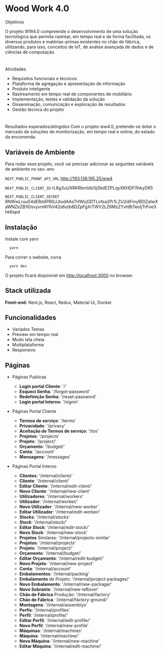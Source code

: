 
# Wood Work 4.0

Objetivos

O projeto WW4.0 compreende o desenvolvimento de uma solução tecnológica
que permita rastrear, em tempo real e de forma facilitada, os diversos produtos
e matérias-primas existentes no chão de fábrica, utilizando, para isso, conceitos
de IoT, de análise avançada de dados e de ciências de computação.
# 
Atividades

- Requisitos funcionais e técnicos
- Plataforma de agregação e apresentação de informação
- Produto inteligente
- Rastreamento em tempo real de componentes de mobiliário
- Implementação, testes e validação da solução
- Disseminação, comunicação e exploração de resultados
- Gestão técnica do projeto
# 
Resultados esperados/atingidos
Com o projeto ww4.0, pretende-se dotar o mercado de soluções de
monitorização, em tempo real e online, do estado da encomenda.


## Variáveis de Ambiente

Para rodar esse projeto, você vai precisar adicionar as seguintes variáveis de ambiente no seu .env

`NEXT_PUBLIC_FRONT_API_URL` http://193.136.195.25/ww4

`NEXT_PUBLIC_CLIENT_ID` rL8g3uUXRKRbmIdzGjSkdEZPLqyXKHDFl1hkyD65

`NEXT_PUBLIC_CLIENT_SECRET` RNWwLruu04dERd4PB0JJtudAAsTHWcjGDTLofsa2Pr1LZU2diFmyBDIZaIwXaWNZeZB1lDsvyvmKl1hV42s6utb8DZpFgXrTWV2LZ6MzZYxhBtTeoIjTrFoe3hk6spd

## Instalação

Instale com yarn

```bash
  yarn
```
  
Para correr o website, corra
```bash
  yarn dev
```

O projeto ficará disponivel em [http://localhost:3000](http://localhost:3000) no browser.

## Stack utilizada

**Front-end:** Next.js, React, Redux, Material Ui, Docker



## Funcionalidades

- Variados Temas 
- Preview em tempo real
- Modo tela cheia
- Multiplataforma
- Responsivo


## Páginas

- Páginas Publicas
    - **Login portal Cliente**: '/'
    - **Esqueci Senha**: '/forgot-password'
    - **Redefinição Senha**: '/reset-password'
    - **Login portal Interno**: '/signin'


- Páginas Portal Cliente
    - **Termos de serviço**: '/terms'
    - **Privacidade**: '/privacy'
    - **Aceitação de Termos de serviço**: '/tos'
    - **Projetos**: '/projects'
    - **Projeto**: '/project/'
    - **Orçamento**: '/budget/'
    - **Conta**: '/account'
    - **Mensagens**: '/messages'

- Páginas Portal Interno
    - **Clientes**: '/internal/clients'
    - **Cliente**: '/internal/client/'
    - **Editar Cliente**: '/internal/edit-client/'
    - **Novo Cliente**: '/internal/new-client'
    - **Utilizadores**: '/internal/workers'
    - **Utilizador**: '/internal/worker/'
    - **Novo Utilizador**: '/internal/new-worker'
    - **Editar Utilizador**: '/internal/edit-worker/'
    - **Stocks**: '/internal/stocks'
    - **Stock**: '/internal/stock/'
    - **Editar Stock**: '/internal/edit-stock/'
    - **Novo Stock**: '/internal/new-stock'
    - **Projetos** Similares: '/internal/projects-similar'
    - **Projetos**: '/internal/projects'
    - **Projeto**: '/internal/project/'
    - **Orçamento**: '/internal/budget/'
    - **Editar Orçamento**: '/internal/edit-budget/'
    - **Novo Projeto**: '/internal/new-project'
    - **Conta**: '/internal/account'
    - **Embalamentos**: '/internal/packing'
    - **Embalamento** de Projeto: '/internal/project-packages/'
    - **Novo Embalamento**: '/internal/new-package/'
    - **Novo Sobrante**: '/internal/new-leftover'
    - **Chão de Fábrica** Produção: '/internal/factory'
    - **Chão de Fábrica**: '/internal/factory-ground/'
    - **Montagens**: '/internal/assemblys'
    - **Perfis**: '/internal/profiles'
    - **Perfil**: '/internal/profile/'
    - **Editar Perfil**: '/internal/edit-profile/'
    - **Novo Perfil**: '/internal/new-profile'
    - **Máquinas**: '/internal/machines'
    - **Máquina**: '/internal/machine/'
    - **Nova Máquina**: '/internal/new-machine'
    - **Editar Máquina**: '/internal/edit-machine/'